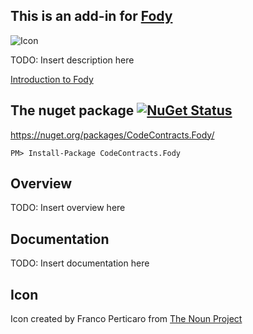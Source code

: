 ## This is an add-in for [Fody](https://github.com/Fody/Fody/) 

![Icon](https://raw.github.com/CodeContracts.Fody/master/Icon.png)

TODO: Insert description here

[Introduction to Fody](http://github.com/Fody/Fody/wiki/SampleUsage)

## The nuget package [![NuGet Status](http://img.shields.io/nuget/v/CodeContracts.Fody.svg?style=flat)](https://www.nuget.org/packages/CodeContracts.Fody/)

https://nuget.org/packages/CodeContracts.Fody/

    PM> Install-Package CodeContracts.Fody

## Overview

TODO: Insert overview here

## Documentation

TODO: Insert documentation here

## Icon

Icon created by Franco Perticaro from [The Noun Project](https://thenounproject.com)
